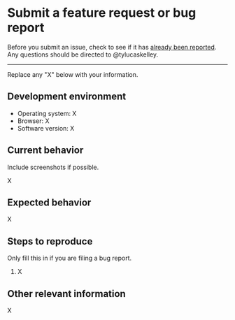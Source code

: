 # Submit a feature request or bug report

Before you submit an issue, check to see if it has [already been reported][1].
Any questions should be directed to @tylucaskelley.

---

Replace any "X" below with your information.

## Development environment

- Operating system: X
- Browser: X
- Software version: X

## Current behavior

Include screenshots if possible.

X

## Expected behavior

X

## Steps to reproduce

Only fill this in if you are filing a bug report.

1. X

## Other relevant information

X

[1]: https://github.com/greylocklabs/js/issues
